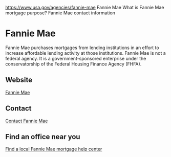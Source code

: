 

https://www.usa.gov/agencies/fannie-mae
Fannie Mae
What is Fannie Mae mortgage purpose?
Fannie Mae contact information

Fannie Mae
==========

Fannie Mae purchases mortgages from lending institutions in an effort to increase affordable lending activity at those institutions. Fannie Mae is not a federal agency. It is a government-sponsored enterprise under the conservatorship of the Federal Housing Finance Agency (FHFA).

Website
-------

[Fannie Mae](https://www.fanniemae.com/)

Contact
-------

[Contact Fannie Mae](https://www.fanniemae.com/about-us/contact-us)

Find an office near you
-----------------------

[Find a local Fannie Mae mortgage help center](https://www.knowyouroptions.com/get-help-overview/fannie-mae-mortgage-help-network)
